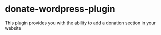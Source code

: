 # donate-wordpress-plugin
This plugin provides you with the ability to add a donation section in your website
